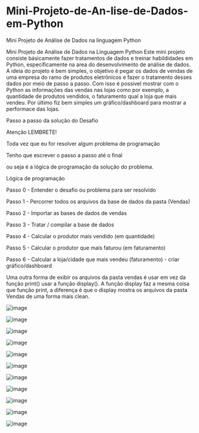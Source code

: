 # Mini-Projeto-de-An-lise-de-Dados-em-Python
Mini Projeto de Análise de Dados na linguagem Python

Mini Projeto de Análise de Dados na Linguagem Python Este mini projeto consiste básicamente fazer tratamentos de dados e treinar habildidades em Python, especificamente na area do desenvolvimento de análise de dados. A ideia do projeto é bem simples, o objetivo é pegar os dados de vendas de uma empresa do ramo de produtos eletrônicos e fazer o tratamento desses dados por meio de passo a passo. Com isso é possivel mostrar com o Python as informações das vendas nas lojas como por exemplo, a quantidade de produtos vendidos, o faturamento qual a loja que mais vendeu. Por último fiz bem simples um gráfico/dashboard para mostrar a performace das lojas.

Passo a passo da solução do Desafio

Atenção LEMBRETE!

Toda vez que eu for resolver algum problema de programação

Tenho que escrever o passo a passo até o final

ou seja é a lógica de programação da solução do problema.

Lógica de programação

Passo 0 - Entender o desafio ou problema para ser resolvido

Passo 1 - Percorrer todos os arquivos da base de dados da pasta (Vendas)

Passo 2 - Importar as bases de dados de vendas

Passo 3 - Tratar / compilar a base de dados

Passo 4 - Calcular o produtor mais vendido (em quantidade)

Passo 5 - Calcular o produtor que mais faturou (em faturamento)

Passo 6 - Calcular a loja/cidade que mais vendeu (faturamento) - criar gráfico/dashboard

Uma outra forma de exibir os arquivos da pasta vendas é usar em vez da função print() usar a função display(). A função display faz a mesma coisa que função print, a diferença é que o display mostra os arquivos da pasta Vendas de uma forma mais clean.



![image](https://user-images.githubusercontent.com/84928607/232652172-1e62fd1d-49bf-456a-86eb-8fcd87427d0c.png)


![image](https://user-images.githubusercontent.com/84928607/232652313-00bcf92b-9193-4217-b9b0-de311ab7e548.png)


![image](https://user-images.githubusercontent.com/84928607/232652980-1c58cfd2-0596-4567-8a8b-c89789aa03f5.png)


![image](https://user-images.githubusercontent.com/84928607/232653089-203c19a4-7070-4ca0-95de-2b3ad0e41b06.png)


![image](https://user-images.githubusercontent.com/84928607/232653299-3f5dfd30-1927-4bb6-b8c3-277f00ec3c61.png)


![image](https://user-images.githubusercontent.com/84928607/232653458-4688b6f7-20b2-4059-8cd1-4c165af80bf5.png)


![image](https://user-images.githubusercontent.com/84928607/232653576-963829ee-9a03-436f-b807-1c1c4e6bdbea.png)


![image](https://user-images.githubusercontent.com/84928607/232653656-d7591c0c-28ac-493e-9106-924ccf398a95.png)


![image](https://user-images.githubusercontent.com/84928607/232654049-c8c03d44-a9c9-4345-9496-6638e081322c.png)


![image](https://user-images.githubusercontent.com/84928607/232654161-a3d4d02e-f67a-4b83-8fb5-8b375c4c9098.png)


![image](https://user-images.githubusercontent.com/84928607/232654302-539ee000-91c7-4fb8-947f-a0b086f1199f.png)
